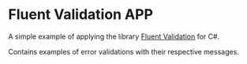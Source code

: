 # Fluent Validation APP

A simple example of applying the library [Fluent Validation](https://fluentvalidation.net/) for C#.

Contains examples of error validations with their respective messages.
